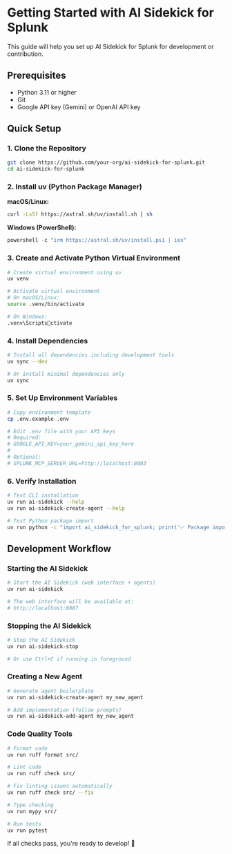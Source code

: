 # Getting Started with AI Sidekick for Splunk

This guide will help you set up AI Sidekick for Splunk for development or contribution.

## Prerequisites

- Python 3.11 or higher
- Git
- Google API key (Gemini) or OpenAI API key

## Quick Setup

### 1. Clone the Repository

```bash
git clone https://github.com/your-org/ai-sidekick-for-splunk.git
cd ai-sidekick-for-splunk
```

### 2. Install uv (Python Package Manager)

**macOS/Linux:**
```bash
curl -LsSf https://astral.sh/uv/install.sh | sh
```

**Windows (PowerShell):**
```powershell
powershell -c "irm https://astral.sh/uv/install.ps1 | iex"
```

### 3. Create and Activate Python Virtual Environment

```bash
# Create virtual environment using uv
uv venv

# Activate virtual environment
# On macOS/Linux:
source .venv/bin/activate

# On Windows:
.venv\Scriptsctivate
```

### 4. Install Dependencies

```bash
# Install all dependencies including development tools
uv sync --dev

# Or install minimal dependencies only
uv sync
```

### 5. Set Up Environment Variables

```bash
# Copy environment template
cp .env.example .env

# Edit .env file with your API keys
# Required:
# GOOGLE_API_KEY=your_gemini_api_key_here
# 
# Optional:
# SPLUNK_MCP_SERVER_URL=http://localhost:8003
```

### 6. Verify Installation

```bash
# Test CLI installation
uv run ai-sidekick --help
uv run ai-sidekick-create-agent --help

# Test Python package import
uv run python -c "import ai_sidekick_for_splunk; print('✅ Package imported successfully')"
```

## Development Workflow

### Starting the AI Sidekick

```bash
# Start the AI Sidekick (web interface + agents)
uv run ai-sidekick

# The web interface will be available at:
# http://localhost:8087
```

### Stopping the AI Sidekick

```bash
# Stop the AI Sidekick
uv run ai-sidekick-stop

# Or use Ctrl+C if running in foreground
```

### Creating a New Agent

```bash
# Generate agent boilerplate
uv run ai-sidekick-create-agent my_new_agent

# Add implementation (follow prompts)
uv run ai-sidekick-add-agent my_new_agent
```

### Code Quality Tools

```bash
# Format code
uv run ruff format src/

# Lint code
uv run ruff check src/

# Fix linting issues automatically
uv run ruff check src/ --fix

# Type checking
uv run mypy src/

# Run tests
uv run pytest
```

If all checks pass, you're ready to develop! 🚀
